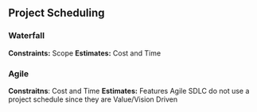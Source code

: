 ## Project Scheduling

### Waterfall 
**Constraints:** Scope 
**Estimates:** Cost and Time

### Agile
**Constraitns**: Cost and Time
**Estimates:** Features
Agile SDLC do not use a project schedule since they are Value/Vision Driven 

